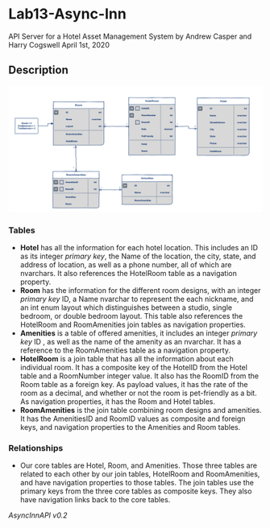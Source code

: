 # Lab13-Async-Inn
API Server for a Hotel Asset Management System
by Andrew Casper and Harry Cogswell
April 1st, 2020

## Description
![Image](assets/AsyncInn2.png)

### Tables
- __Hotel__ has all the information for each hotel location. This includes an ID as its integer *primary key*, the Name of the location, the city, state, and address of location, as well as a phone number, all of which are nvarchars. It also references the HotelRoom table as a navigation property.
- __Room__ has the information for the different room designs, with an integer *primary key* ID, a Name nvarchar to represent the each nickname, and an int enum layout which distinguishes between a studio, single bedroom, or double bedroom layout. This table also references the HotelRoom and RoomAmenities join tables as navigation properties.
- __Amenities__  is a table of offered amenities, it includes an integer *primary key* ID , as well as the name of the amenity as an nvarchar. It has a reference to the RoomAmenities table as a navigation property.
- __HotelRoom__ is a join table that has all the information about each individual room. It has a composite key of the HotelID from the Hotel table and a RoomNumber integer value. It also has the RoomID from the Room table as a foreign key. As payload values, it has the rate of the room as a decimal, and whether or not the room is pet-friendly as a bit. As navigation properties, it has the Room and Hotel tables.
- __RoomAmenities__ is the join table combining room designs and amenities. It has the AmenitiesID and RoomID values as composite and foreign keys, and navigation properties to the Amenities and Room tables.

### Relationships
- Our core tables are Hotel, Room, and Amenities. Those three tables are related to each other by our join tables, HotelRoom and RoomAmenities, and have navigation properties to those tables. The join tables use the primary keys from the three core tables as composite keys. They also have navigation links back to the core tables.

*AsyncInnAPI v0.2*
